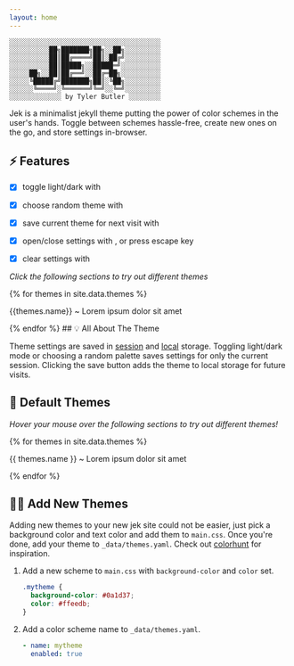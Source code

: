 ```yaml
---
layout: home
---  
```


```text
░░░░░░░░░░░░░░░░░░░░░░░░░░░░░░░░░░░░░░
░░░░░░░░░░██╗███████╗██╗░░██╗░░░░░░░░░
░░░░░░░░░░██║██╔════╝██║░██╔╝░░░░░░░░░
░░░░░░░░░░██║█████╗░░█████═╝░░░░░░░░░░
░░░░░██╗░░██║██╔══╝░░██╔═██╗░░░░░░░░░░
░░░░░╚█████╔╝███████╗██║░╚██╗░░░░░░░░░
░░░░░░╚════╝░╚══════╝╚═╝░░╚═╝░░░░░░░░░
░░░░░░░░░░░░░ by Tyler Butler ░░░░░░░░
```    

Jek is a minimalist jekyll theme putting the power of color schemes in the user's hands. Toggle between schemes hassle-free, create new ones on the go, and store settings in-browser.


## ⚡ Features 

- [x] toggle light/dark with <i class="far fa-moon zoom" onclick="darkMode();"></i>
- [x] choose random theme with <i class="fas fa-palette zoom" onclick="changeTheme();"></i>
- [x] save current theme for next visit with <i class="fas fa-user-astronaut zoom" onclick="saveFavorite();"></i>
- [x] open/close settings with <i class="fas fa-cogs zoom" onclick="toggleSettings();"></i>, or press escape key
- [x] clear settings with <i class="fas fa-sign-out-alt zoom" onclick="clearSettings();"></i>
 

*Click the following sections to try out different themes*

{% for themes in site.data.themes %}
  <div class="theme-options {{themes.name}}" onclick="setSpeceficPallet('{{themes.name}}');">
    <p class="center">{{themes.name}} ~ Lorem ipsum dolor sit amet</p>
  </div>
{% endfor %}
## 💡 All About The Theme 

Theme settings are saved in [session](https://developer.mozilla.org/en-US/docs/Web/API/Window/sessionStorage) and [local](https://developer.mozilla.org/en-US/docs/Web/API/Window/localStorage) storage. Toggling light/dark mode or choosing a random palette saves settings for only the current session. Clicking the save button adds the theme to local storage for future visits. 


## 🍭 Default Themes 

_Hover your mouse over the following sections to try out different themes!_

{% for themes in site.data.themes %}
    <div class="theme-options {{ themes.name }}" onmouseover="setSpeceficPallet('{{ themes.name }}');">
        <p class="center">{{ themes.name }} ~ Lorem ipsum dolor sit amet</p>
    </div>
{% endfor %}


## 👩‍🚀 Add New Themes  

Adding new themes to your new jek site could not be easier, just pick a background color and text color and add them to `main.css`. Once you're done, add your theme to `_data/themes.yaml`. Check out [colorhunt](https://colorhunt.co/) for inspiration.


1. Add a new scheme to `main.css` with `background-color` and `color` set.  
    ```css
    .mytheme {
      background-color: #0a1d37;
      color: #ffeedb;
    }
    ```  
2. Add a color scheme name to `_data/themes.yaml`.  
    ```yaml
    - name: mytheme
      enabled: true
    ```
